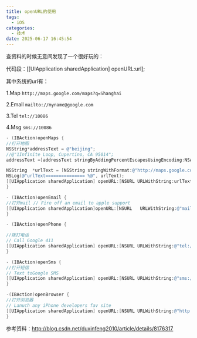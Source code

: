 ```yaml
---
title: openURL的使用
tags:
  - iOS
categories:
  - 技术
date: 2025-06-17 16:45:54
---
```


查资料的时候无意间发现了一个很好玩的：

代码段：[[UIApplication sharedApplication] openURL:url];  
  
其中系统的url有：

1.Map  `http://maps.google.com/maps?q=Shanghai`

2.Email  `mailto://myname@google.com`  

3.Tel  `tel://10086`

4.Msg  `sms://10086`

```objectivec
- (IBAction)openMaps {
//打开地图 
NSString*addressText = @"beijing";
//@"1Infinite Loop, Cupertino, CA 95014"; 
addressText =[addressText stringByAddingPercentEscapesUsingEncoding:NSASCIIStringEncoding]; 

NSString  *urlText = [NSString stringWithFormat:@"http://maps.google.com/maps?q=%@",addressText]; 
NSLog(@"urlText=============== %@", urlText);
[[UIApplication sharedApplication] openURL:[NSURL URLWithString:urlText]];
}

- (IBAction)openEmail {
//打开mail // Fire off an email to apple support
[[UIApplication sharedApplication]openURL:[NSURL   URLWithString:@"mailto://devprograms@apple.com"]];
} 

- (IBAction)openPhone {

//拨打电话
// Call Google 411
[[UIApplication sharedApplication] openURL:[NSURL URLWithString:@"tel://10086"]];
} 

- (IBAction)openSms {
//打开短信
// Text toGoogle SMS
[[UIApplication sharedApplication] openURL:[NSURL URLWithString:@"sms://10086"]];
}

-(IBAction)openBrowser {
//打开浏览器
// Lanuch any iPhone developers fav site
[[UIApplication sharedApplication] openURL:[NSURL URLWithString:@"http://blog.csdn.net/duxinfeng2010"]];
}
```

参考资料：http://blog.csdn.net/duxinfeng2010/article/details/8176317
